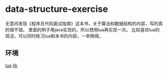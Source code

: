 # data-structure-exercise
无意间发现《程序员代码面试指南》这本书，关于算法和数据结构的内容，写的真的很不错。
里面的例子用java实现的，所以想用lua再实现一次。
比较喜欢lua的简洁，可以同时练习lua和本书的内容，一举两得。

## 环境
[lua](https://github.com/sywoon/MyLua)
[lib](https://github.com/sywoon/sllib_lua)
